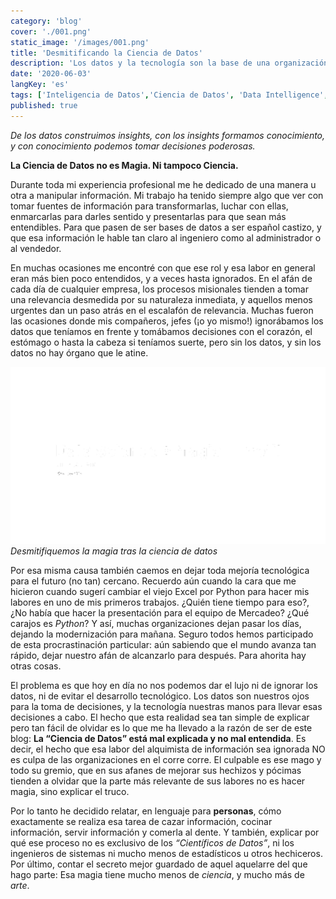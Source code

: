 ```yaml
---
category: 'blog'
cover: './001.png'
static_image: '/images/001.png'
title: 'Desmitificando la Ciencia de Datos'
description: 'Los datos y la tecnología son la base de una organización competitiva. Entonces, ¿por qué se malentiende la Ciencia de Datos?'
date: '2020-06-03'
langKey: 'es'
tags: ['Inteligencia de Datos','Ciencia de Datos', 'Data Intelligence','Data Science']
published: true
---
```


_De los datos construimos insights, con los insights formamos conocimiento, y con conocimiento podemos tomar decisiones poderosas._

**La Ciencia de Datos no es Magia. Ni tampoco Ciencia.**

Durante toda mi experiencia profesional me he dedicado de una manera u otra a manipular información. Mi trabajo ha tenido siempre algo que ver con tomar fuentes de información para transformarlas, luchar con ellas, enmarcarlas para darles sentido y presentarlas para que sean más entendibles. Para que pasen de ser bases de datos a ser español castizo, y que esa información le hable tan claro al ingeniero como al administrador o al vendedor.

En muchas ocasiones me encontré con que ese rol y esa labor en general eran más bien poco entendidos, y a veces hasta ignorados. En el afán de cada día de cualquier empresa, los procesos misionales tienden a tomar una relevancia desmedida por su naturaleza inmediata, y aquellos menos urgentes dan un paso atrás en el escalafón de relevancia. Muchas fueron las ocasiones donde mis compañeros, jefes (¡o yo mismo!) ignorábamos los datos que teníamos en frente y tomábamos decisiones con el corazón, el estómago o hasta la cabeza si teníamos suerte, pero sin los datos, y sin los datos no hay órgano que le atine.

![Desmitifiquemos la magia tras la ciencia de datos](./001.png)*Desmitifiquemos la magia tras la ciencia de datos*

Por esa misma causa también caemos en dejar toda mejoría tecnológica para el futuro (no tan) cercano. Recuerdo aún cuando la cara que me hicieron cuando sugerí cambiar el viejo Excel por Python para hacer mis labores en uno de mis primeros trabajos. ¿Quién tiene tiempo para eso?, ¿No había que hacer la presentación para el equipo de Mercadeo? ¿Qué carajos es _Python_? Y así, muchas organizaciones dejan pasar los días, dejando la modernización para mañana. Seguro todos hemos participado de esta procrastinación particular: aún sabiendo que el mundo avanza tan rápido, dejar nuestro afán de alcanzarlo para después. Para ahorita hay otras cosas.

El problema es que hoy en día no nos podemos dar el lujo ni de ignorar los datos, ni de evitar el desarrollo tecnológico. Los datos son nuestros ojos para la toma de decisiones, y la tecnología nuestras manos para llevar esas decisiones a cabo. El hecho que esta realidad sea tan simple de explicar pero tan fácil de olvidar es lo que me ha llevado a la razón de ser de este blog: **La “Ciencia de Datos” está mal explicada y no mal entendida**. Es decir, el hecho que esa labor del alquimista de información sea ignorada NO es culpa de las organizaciones en el corre corre. El culpable es ese mago y todo su gremio, que en sus afanes de mejorar sus hechizos y pócimas tienden a olvidar que la parte más relevante de sus labores no es hacer magia, sino explicar el truco.

Por lo tanto he decidido relatar, en lenguaje para **personas**, cómo exactamente se realiza esa tarea de cazar información, cocinar información, servir información y comerla al dente. Y también, explicar por qué ese proceso no es exclusivo de los _“Científicos de Datos”_, ni los ingenieros de sistemas ni mucho menos de estadísticos u otros hechiceros. Por último, contar el secreto mejor guardado de aquel aquelarre del que hago parte: Esa magia tiene mucho menos de _ciencia_, y mucho más de _arte_.


